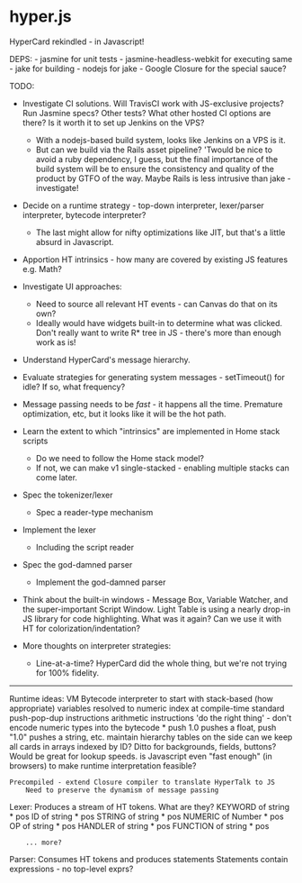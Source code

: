 hyper.js
========

HyperCard rekindled - in Javascript!


DEPS:
	- jasmine for unit tests
	- jasmine-headless-webkit for executing same
	- jake for building
		- nodejs for jake
	- Google Closure for the special sauce?

TODO:
* Investigate CI solutions.  Will TravisCI work with JS-exclusive projects?  Run Jasmine specs?  Other tests?
  What other hosted CI options are there?  Is it worth it to set up Jenkins on the VPS?
  	* With a nodejs-based build system, looks like Jenkins on a VPS is it.
  	* But can we build via the Rails asset pipeline?  'Twould be nice to avoid a ruby dependency, I guess,
  	  but the final importance of the build system will be to ensure the consistency and quality of the product
  	  by GTFO of the way.  Maybe Rails is less intrusive than jake - investigate!

* Decide on a runtime strategy - top-down interpreter, lexer/parser interpreter, bytecode interpreter?
	* The last might allow for nifty optimizations like JIT, but that's a little absurd in Javascript.
* Apportion HT intrinsics - how many are covered by existing JS features e.g. Math?
* Investigate UI approaches:
	* Need to source all relevant HT events - can Canvas do that on its own?
	* Ideally would have widgets built-in to determine what was clicked.  Don't really want to write
	  R* tree in JS - there's more than enough work as is!

* Understand HyperCard's message hierarchy.
* Evaluate strategies for generating system messages - setTimeout() for idle?  If so, what frequency?
* Message passing needs to be _fast_ - it happens all the time.  Premature optimization, etc, but it
  looks like it will be the hot path.
* Learn the extent to which "intrinsics" are implemented in Home stack scripts
	* Do we need to follow the Home stack model?
	* If not, we can make v1 single-stacked - enabling multiple stacks can come later.

* Spec the tokenizer/lexer
	* Spec a reader-type mechanism
* Implement the lexer
	* Including the script reader
* Spec the god-damned parser
	* Implement the god-damned parser

* Think about the built-in windows - Message Box, Variable Watcher, and the super-important
  Script Window.  Light Table is using a nearly drop-in JS library for code highlighting.
  What was it again?  Can we use it with HT for colorization/indentation?

* More thoughts on interpreter strategies:
	* Line-at-a-time?  HyperCard did the whole thing, but we're not trying for 100% fidelity.

---------
Runtime ideas:
	VM
		Bytecode interpreter to start with
		stack-based (how appropriate)
		variables resolved to numeric index at compile-time
		standard push-pop-dup instructions
		arithmetic instructions 'do the right thing' - don't encode numeric types into the bytecode
			* push 1.0 pushes a float, push "1.0" pushes a string, etc.
		maintain hierarchy tables on the side
		can we keep all cards in arrays indexed by ID?  Ditto for backgrounds, fields, buttons?  Would be great for lookup speeds.
		is Javascript even "fast enough" (in browsers) to make runtime interpretation feasible?

	Precompiled - extend Closure compiler to translate HyperTalk to JS
		Need to preserve the dynamism of message passing


Lexer:
	Produces a stream of HT tokens.  What are they?
		KEYWORD of string * pos
		ID of string * pos
		STRING of string * pos
		NUMERIC of Number * pos
		OP of string * pos
		HANDLER of string * pos
		FUNCTION of string * pos

		... more?

Parser:
	Consumes HT tokens and produces statements
	Statements contain expressions - no top-level exprs?

